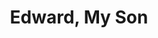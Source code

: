 ---
title: Edward, My Son
year: 1949
opening_date: 1949-11-25
closing_date: 1949-12-03
layout: productions
featured_image: 
image_caption:
image_credit:
playbill: 
category: 
Theatre: Theatre Jacksonville
Venue: Little Theatre
cast:
  Burton: Bill Gibbs
  Arnold Holt: Bob Greer
  Dr. Larry Parker: Charles J. Broyles
  Hanray: Elmo Lehman
  Summers: Gene Sayre
  Dr. Waxman: Henry Covington
  Mr. Prothero: Richard Kaszner
  Harry Soames: William Baxter
  Eileen Perry: Marjorie Norris
  Ellerby: W.R. Becht
  Evelyn Holt: Suzanne Pallister
  Phyllis Maxwell: Twilla Turner
  Betty Fowler: Yolly Edmunds
orchestra:
crew:
  Director: Paul E. Geisenhof
  Stage Manager: Margaret Lafferty
  Set and Lighting Design: Duke LeBrun
  Make-up Chairman: Mrs. Budd Porter
  Light Controls:
    - Natalie Clarke
    - Su Hawkins
  Scene Construction:
    - Betty Salter
    - Bill Gibbs
    - David Salter
    - Don Wright
    - E.P. Kellogg
    - Edward Keisling
    - Gene Sayre
    - Karen O'Shaughnessy
    - Leville Richardson
    - Maudie LeBrun 
    - Richard Kirkpatrick
    - Velda Lindstrom
    - Vivienne Salter
  Wardrobe Coordinator: Carolina Rawls
  Wardrobe Mistress: Vonnie Patton
  Wardrobe Assistant:
    - Anne Pafford Welch
    - Bebe Jordan
    - E.L. Patton, Jr.
    - Joyce Lamont
    - Karen O'Shaughnessy
    - Polly Clendenning
    - Vivienne Salter
  Properties Chairman: Margaret Gift
  Properties Assistant:
    - Barbara Bailey
    - L.J. Gift
    - Marjorie Luhring
    - Mrs. W. E. Heaney
    - Sue Miller
  Make-up assistant:
    - Don Heebner
    - Dorothy Mortenson
    - Edna B. Spindel
    - Eula Mae Snow
    - Helen List
    - Jay Harder
    - Jocelyn Brown
    - Laurel Barton
external_links:
---